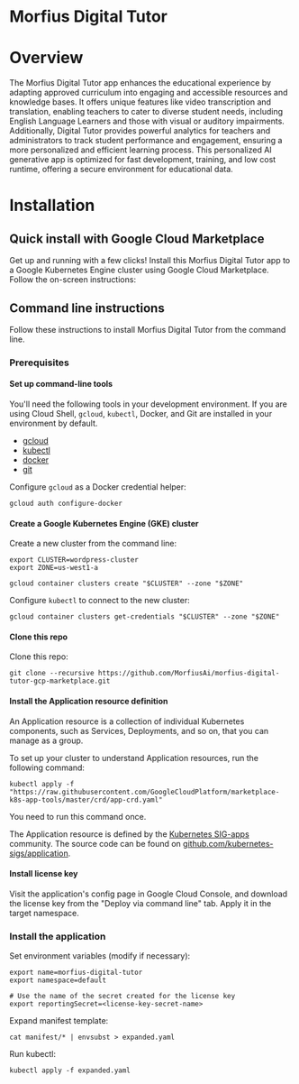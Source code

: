 # Morfius Digital Tutor

# Overview

The Morfius Digital Tutor app enhances the educational experience by adapting approved curriculum into 
engaging and accessible resources and knowledge bases. It offers unique features like video transcription and translation,
enabling teachers to cater to diverse student needs, including English Language Learners and those with visual or auditory impairments. 
Additionally, Digital Tutor provides powerful analytics for teachers and administrators to track student performance and engagement, 
ensuring a more personalized and efficient learning process. 
This personalized AI generative app is optimized for fast development, training, and low cost runtime, offering a secure environment for educational data.

# Installation

## Quick install with Google Cloud Marketplace

Get up and running with a few clicks! Install this Morfius Digital Tutor app to a
Google Kubernetes Engine cluster using Google Cloud Marketplace. Follow the on-screen
instructions:

## Command line instructions

Follow these instructions to install Morfius Digital Tutor from the command line.

### Prerequisites

#### Set up command-line tools

You'll need the following tools in your development environment. If you are
using Cloud Shell, `gcloud`, `kubectl`, Docker, and Git are installed in your
environment by default.

-   [gcloud](https://cloud.google.com/sdk/gcloud/)
-   [kubectl](https://kubernetes.io/docs/reference/kubectl/overview/)
-   [docker](https://docs.docker.com/install/)
-   [git](https://git-scm.com/book/en/v2/Getting-Started-Installing-Git)

Configure `gcloud` as a Docker credential helper:

```shell
gcloud auth configure-docker
```

#### Create a Google Kubernetes Engine (GKE) cluster

Create a new cluster from the command line:

```shell
export CLUSTER=wordpress-cluster
export ZONE=us-west1-a

gcloud container clusters create "$CLUSTER" --zone "$ZONE"
```

Configure `kubectl` to connect to the new cluster:

```shell
gcloud container clusters get-credentials "$CLUSTER" --zone "$ZONE"
```

#### Clone this repo

Clone this repo:

```shell
git clone --recursive https://github.com/MorfiusAi/morfius-digital-tutor-gcp-marketplace.git
```

#### Install the Application resource definition

An Application resource is a collection of individual Kubernetes components,
such as Services, Deployments, and so on, that you can manage as a group.

To set up your cluster to understand Application resources, run the following
command:

```shell
kubectl apply -f "https://raw.githubusercontent.com/GoogleCloudPlatform/marketplace-k8s-app-tools/master/crd/app-crd.yaml"
```

You need to run this command once.

The Application resource is defined by the
[Kubernetes SIG-apps](https://github.com/kubernetes/community/tree/master/sig-apps)
community. The source code can be found on
[github.com/kubernetes-sigs/application](https://github.com/kubernetes-sigs/application).

#### Install license key

Visit the application's config page in Google Cloud Console, and download the license key
from the "Deploy via command line" tab. Apply it in the target namespace.


### Install the application

Set environment variables (modify if necessary):
```
export name=morfius-digital-tutor
export namespace=default

# Use the name of the secret created for the license key
export reportingSecret=<license-key-secret-name>
```

Expand manifest template:
```
cat manifest/* | envsubst > expanded.yaml
```

Run kubectl:
```
kubectl apply -f expanded.yaml
```
